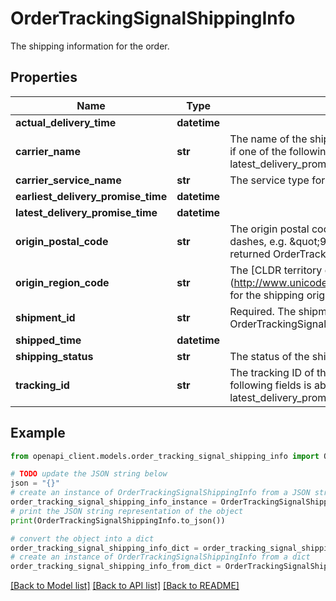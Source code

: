 # OrderTrackingSignalShippingInfo

The shipping information for the order.

## Properties

Name | Type | Description | Notes
------------ | ------------- | ------------- | -------------
**actual_delivery_time** | **datetime** |  | [optional] 
**carrier_name** | **str** | The name of the shipping carrier for the delivery. This field is required if one of the following fields is absent: earliest_delivery_promise_time, latest_delivery_promise_time, and actual_delivery_time. | [optional] 
**carrier_service_name** | **str** | The service type for fulfillment, e.g., GROUND, FIRST_CLASS, etc. | [optional] 
**earliest_delivery_promise_time** | **datetime** |  | [optional] 
**latest_delivery_promise_time** | **datetime** |  | [optional] 
**origin_postal_code** | **str** | The origin postal code, as a continuous string without spaces or dashes, e.g. \&quot;95016\&quot;. This field will be anonymized in returned OrderTrackingSignal creation response. | [optional] 
**origin_region_code** | **str** | The [CLDR territory code] (http://www.unicode.org/repos/cldr/tags/latest/common/main/en.xml) for the shipping origin. | [optional] 
**shipment_id** | **str** | Required. The shipment ID. This field will be hashed in returned OrderTrackingSignal creation response. | [optional] 
**shipped_time** | **datetime** |  | [optional] 
**shipping_status** | **str** | The status of the shipment. | [optional] 
**tracking_id** | **str** | The tracking ID of the shipment. This field is required if one of the following fields is absent: earliest_delivery_promise_time, latest_delivery_promise_time, and actual_delivery_time. | [optional] 

## Example

```python
from openapi_client.models.order_tracking_signal_shipping_info import OrderTrackingSignalShippingInfo

# TODO update the JSON string below
json = "{}"
# create an instance of OrderTrackingSignalShippingInfo from a JSON string
order_tracking_signal_shipping_info_instance = OrderTrackingSignalShippingInfo.from_json(json)
# print the JSON string representation of the object
print(OrderTrackingSignalShippingInfo.to_json())

# convert the object into a dict
order_tracking_signal_shipping_info_dict = order_tracking_signal_shipping_info_instance.to_dict()
# create an instance of OrderTrackingSignalShippingInfo from a dict
order_tracking_signal_shipping_info_from_dict = OrderTrackingSignalShippingInfo.from_dict(order_tracking_signal_shipping_info_dict)
```
[[Back to Model list]](../README.md#documentation-for-models) [[Back to API list]](../README.md#documentation-for-api-endpoints) [[Back to README]](../README.md)


